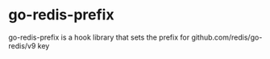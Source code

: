 # go-redis-prefix
go-redis-prefix is a hook library that sets the prefix for github.com/redis/go-redis/v9 key
